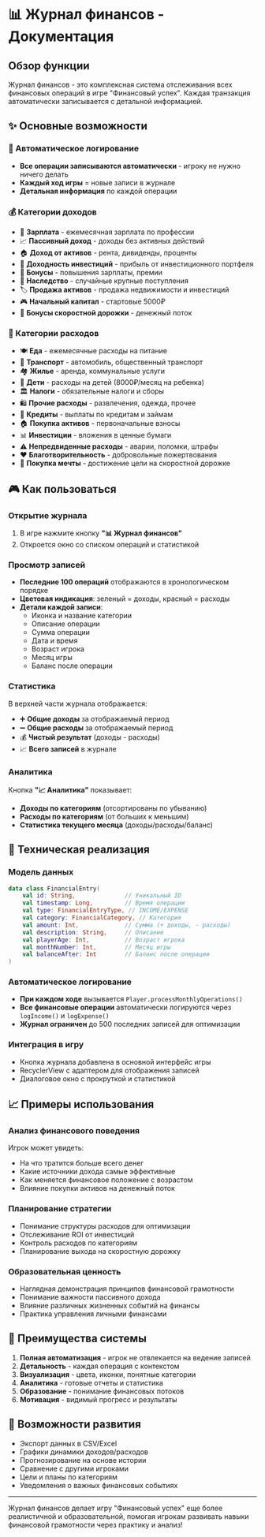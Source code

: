 # 📊 Журнал финансов - Документация

## Обзор функции

Журнал финансов - это комплексная система отслеживания всех финансовых операций в игре "Финансовый успех". Каждая транзакция автоматически записывается с детальной информацией.

## ✨ Основные возможности

### 📝 Автоматическое логирование
- **Все операции записываются автоматически** - игроку не нужно ничего делать
- **Каждый ход игры** = новые записи в журнале
- **Детальная информация** по каждой операции

### 💰 Категории доходов
- 💼 **Зарплата** - ежемесячная зарплата по профессии
- 📈 **Пассивный доход** - доходы без активных действий
- 🏠 **Доход от активов** - рента, дивиденды, проценты
- 💎 **Доходность инвестиций** - прибыль от инвестиционного портфеля
- 🎁 **Бонусы** - повышения зарплаты, премии
- 👴 **Наследство** - случайные крупные поступления
- 🏷️ **Продажа активов** - продажа недвижимости и инвестиций
- 🎮 **Начальный капитал** - стартовые 5000₽
- 🚀 **Бонусы скоростной дорожки** - денежный поток

### 💸 Категории расходов
- 🍽️ **Еда** - ежемесячные расходы на питание
- 🚗 **Транспорт** - автомобиль, общественный транспорт
- 🏘️ **Жилье** - аренда, коммунальные услуги
- 👶 **Дети** - расходы на детей (8000₽/месяц на ребенка)
- 🏛️ **Налоги** - обязательные налоги и сборы
- 🛍️ **Прочие расходы** - развлечения, одежда, прочее
- 🏦 **Кредиты** - выплаты по кредитам и займам
- 🏠 **Покупка активов** - первоначальные взносы
- 📊 **Инвестиции** - вложения в ценные бумаги
- ⚠️ **Непредвиденные расходы** - аварии, поломки, штрафы
- ❤️ **Благотворительность** - добровольные пожертвования
- 🎯 **Покупка мечты** - достижение цели на скоростной дорожке

## 🎮 Как пользоваться

### Открытие журнала
1. В игре нажмите кнопку **"📊 Журнал финансов"**
2. Откроется окно со списком операций и статистикой

### Просмотр записей
- **Последние 100 операций** отображаются в хронологическом порядке
- **Цветовая индикация**: зеленый = доходы, красный = расходы
- **Детали каждой записи**:
  - Иконка и название категории
  - Описание операции
  - Сумма операции
  - Дата и время
  - Возраст игрока
  - Месяц игры
  - Баланс после операции

### Статистика
В верхней части журнала отображается:
- ➕ **Общие доходы** за отображаемый период
- ➖ **Общие расходы** за отображаемый период
- 💰 **Чистый результат** (доходы - расходы)
- 📈 **Всего записей** в журнале

### Аналитика
Кнопка **"📈 Аналитика"** показывает:
- **Доходы по категориям** (отсортированы по убыванию)
- **Расходы по категориям** (от больших к меньшим)
- **Статистика текущего месяца** (доходы/расходы/баланс)

## 🔧 Техническая реализация

### Модель данных
```kotlin
data class FinancialEntry(
    val id: String,              // Уникальный ID
    val timestamp: Long,         // Время операции
    val type: FinancialEntryType, // INCOME/EXPENSE
    val category: FinancialCategory, // Категория
    val amount: Int,             // Сумма (+ доходы, - расходы)
    val description: String,     // Описание
    val playerAge: Int,          // Возраст игрока
    val monthNumber: Int,        // Месяц игры
    val balanceAfter: Int        // Баланс после операции
)
```

### Автоматическое логирование
- **При каждом ходе** вызывается `Player.processMonthlyOperations()`
- **Все финансовые операции** автоматически логируются через `logIncome()` и `logExpense()`
- **Журнал ограничен** до 500 последних записей для оптимизации

### Интеграция в игру
- Кнопка журнала добавлена в основной интерфейс игры
- RecyclerView с адаптером для отображения записей
- Диалоговое окно с прокруткой и статистикой

## 📈 Примеры использования

### Анализ финансового поведения
Игрок может увидеть:
- На что тратится больше всего денег
- Какие источники дохода самые эффективные
- Как меняется финансовое положение с возрастом
- Влияние покупки активов на денежный поток

### Планирование стратегии
- Понимание структуры расходов для оптимизации
- Отслеживание ROI от инвестиций
- Контроль расходов по категориям
- Планирование выхода на скоростную дорожку

### Образовательная ценность
- Наглядная демонстрация принципов финансовой грамотности
- Понимание важности пассивного дохода
- Влияние различных жизненных событий на финансы
- Практика управления личными финансами

## 🎯 Преимущества системы

1. **Полная автоматизация** - игрок не отвлекается на ведение записей
2. **Детальность** - каждая операция с контекстом
3. **Визуализация** - цвета, иконки, понятные категории  
4. **Аналитика** - готовые отчеты и статистика
5. **Образование** - понимание финансовых потоков
6. **Мотивация** - видимый прогресс и результаты

## 🔮 Возможности развития

- Экспорт данных в CSV/Excel
- Графики динамики доходов/расходов
- Прогнозирование на основе истории
- Сравнение с другими игроками
- Цели и планы по категориям
- Уведомления о важных финансовых событиях

---

Журнал финансов делает игру "Финансовый успех" еще более реалистичной и образовательной, помогая игрокам развивать навыки финансовой грамотности через практику и анализ!